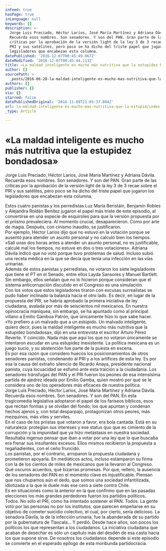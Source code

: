 ```yaml
---
inFeed: true
hasPage: true
inLanguage: null
keywords: []
description: >-
  Jorge Luis Preciado, Héctor Larios, José María Martínez y Adriana Dávila.
  Recuerda esos nombres. Son senadores. Y son del PAN. Gran parte de las
  críticas por la aprobación de la versión light de la ley 3 de 3 recae sobre el
  PRI y sus satélites, pero poco se ha dicho del triste papel que jugaron los
  legisladores que encabezan esta columna.
datePublished: '2016-12-07T00:45:49.067Z'
dateModified: '2016-12-07T00:45:44.113Z'
title: «La maldad inteligente es mucho más nutritiva que la estupidez bondadosa»
author: []
sourcePath: >-
  _posts/2016-06-20-la-maldad-inteligente-es-mucho-mas-nutritiva-que-la-estupid.md
authors: []
publisher: {}
via: {}
starred: false
datePublishedOriginal: '2016-11-09T21:05:37.804Z'
url: la-maldad-inteligente-es-mucho-mas-nutritiva-que-la-estupid/index.html
_type: Article

---
```

# «La maldad inteligente es mucho más nutritiva que la estupidez bondadosa»

Jorge Luis Preciado, Héctor Larios, José María Martínez y Adriana Dávila. Recuerda esos nombres. Son senadores. Y son del PAN. Gran parte de las críticas por la aprobación de la versión light de la ley 3 de 3 recae sobre el PRI y sus satélites, pero poco se ha dicho del triste papel que jugaron los legisladores que encabezan esta columna.

Estos cuatro panistas y los perredistas Luz María Beristáin, Benjamín Robles y Alejandra Roldán Benítez jugaron el papel más triste de este episodio, al convertirse en una especie de esquiroles para que la versión propuesta por el priismo prevaleciera. Al momento crucial, desaparecieron. Como por arte de magia. Después, con cinismo inaudito, se justificaron.  
Por ejemplo, Héctor Larios dijo que no estuvo en la votación porque se ausentó para atender un asunto personal y no calculó bien los tiempos. «Salí unas dos horas antes a atender un asunto personal, no es justificable, calculé mal los tiempos, no estuve en dos o tres votaciones». Adriana Dávila indicó que no votó porque tuvo problemas de salud. Incluso subió una receta médica en la que se decía que tenía una infección en las vías urinarias.   
Además de estos panistas y perredistas, no votaron los siete legisladores que tiene el PT en el Senado, entre ellos Layda Sansores y Manuel Bartlett. Sin embargo, ellos señalan que no lo hicieron porque consideran que el sistema anticorrupción discutido en el Congreso es una simulación.  
Con los votos que estos legisladores tiraron con excusas surrealistas se pudo haber inclinado la balanza hacia el otro lado. Es decir, en lugar de la propuesta del PRI, se habría aprobado la primera iniciativa de ley ciudadana, avalada por más de seiscientos mil mexicanos. En nuestra opinocracia maniquea, sin embargo, se ha apuntado como al principal villano a Emilio Gamboa Patrón, que únicamente hizo lo que sabe hacer.   
«Yo prefiero a un malvado que a un estúpido. Un malvado inteligente, quiero decir, pues la maldad inteligente es mucho más nutritiva que la estupidez bondadosa», dijo en una entrevista el escritor Arturo Pérez Reverte. Y coincido. Nada más que aquí los que no votaron únicamente se intentaron escudar en una estupidez inexistente. La política mexicana es un juego sucio, y su abstención fue parte de la puesta en escena.   
Es por esa razón que considero huecos los posicionamientos de otros senadores panistas, condenando al PRI y a los artífices de esta ley. Es por esa la causa del extraño silencio de Ricardo Anaya, presidente nacional panista, cuya locuacidad se esfumó ante esta traición a la ciudadanía. Los senadores tránsfugas del PAN y el PRI fueron los peones de esa intensísima partida de ajedrez ideada por Emilio Gamba, quien mostró por qué se le considera uno de los operadores más eficaces de nuestra política.  
Jorge Luis Preciado, Héctor Larios, José María Martínez y Adriana Dávila. Recuerda esos nombres. Son senadores. Y son del PAN. En esta tragicomedia legislativa adoptaron el papel de los fariseos bíblicos, esos que recitan formas y se olvidan del fondo; los que apuntan y condenan hechos ajenos y, con total desparpajo, protagonizan otros peores, más mezquinos, más viles y serviles.   
En el caso de los priistas que votaron a favor, era bola cantada. Está en su naturaleza: protegían sus intereses y ese status quo que es cimiento de la corrupción y la impunidad que ya hizo metástasis en nuestra sociedad. Resultaba ingenuo pensar que iban a votar por una ley que lo que buscaba era frenar sus insultantes excesos. Ellos mismos recibieron la propuesta a regañadientes, con el ceño fruncido.   
Los panistas, por el contrario, arroparon la propuesta ciudadana y prometieron apoyarla. En mediáticos actos, incluso estamparon su firma con la de los cientos de miles de mexicanos que la llevaron al Congreso. Qué oscuros acuerdos, qué bizarras promesas. Por que, reitero, la ausencia de los senadores del PAN en el momento clave es injustificable. Piensan que nos chupamos aún el dedo, que somos una sociedad infantilizada, idiotizada a la que le duele más ese cero a siete contra Chile.   
Es en situaciones como la anterior en la que confirmo que en las pasadas elecciones los más grandes perdedores fueron los partidos políticos. Todos. No sólo el PRI, como ha intentado sostener el PAN. Todos. La gente votó por las personas no por los institutos, que parecen empeñarse en su objetivo de cometer suicidio colectivo, el cual, por cierto, sería delicioso. La senadora Dávila, la de la infección urinaria, fue la abanderada de su partido por la gubernatura de Tlaxcala... Y perdió. Desde hace años, son pocos los políticos los que representan a los ciudadanos. La iniciativa ciudadana que acaban de desechar es sólo un capítulo más del desdén de esa casta hacia los que supone sirve. De nosotros los ciudadanos depende si este episodio se convierte en el esperado epílogo de esta moribunda partidocracia.